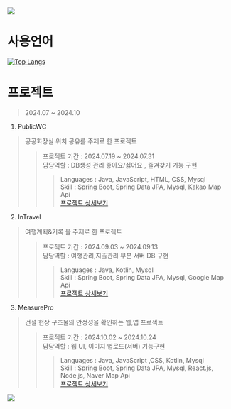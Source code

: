 <img src="https://capsule-render.vercel.app/api?type=waving&height=200&text=성준 포트폴리오&fontAlign=30&fontAlignY=40&color=gradient&fontSize=40&section=header" />

# 사용언어
[![Top Langs](https://github-readme-stats.vercel.app/api/top-langs/?username=jjun0318&layout=compact&theme=dark)](https://github.com/anuraghazra/github-readme-stats)

# 프로젝트
> 2024.07 ~ 2024.10

1. PublicWC
> 공공화장실 위치 공유를 주제로 한 프로젝트
>> 프로젝트 기간 : 2024.07.19 ~ 2024.07.31 <br>
>> 담당역할 : DB생성 관리 좋아요/싫어요 , 즐겨찾기 기능 구현
>>> Languages : Java, JavaScript, HTML, CSS, Mysql <br>
>>> Skill : Spring Boot, Spring Data JPA, Mysql, Kakao Map Api <br>
[프로젝트 상세보기](https://github.com/jjun0318/WCProject)

2. InTravel
> 여행계획&기록 을 주제로 한 프로젝트
>> 프로젝트 기간 : 2024.09.03 ~ 2024.09.13 <br>
>> 담당역할 : 여행관리,지출관리 부분 서버 DB 구현
>>> Languages : Java, Kotlin, Mysql <br>
>>> Skill : Spring Boot, Spring Data JPA, Mysql, Google Map Api <br>
[프로젝트 상세보기](https://github.com/jjun0318/AppProject)

3. MeasurePro
> 건설 현장 구조물의 안정성을 확인하는 웹,앱 프로젝트
>> 프로젝트 기간 : 2024.10.02 ~ 2024.10.24 <br>
>> 담당역할 : 웹 UI, 이미지 업로드(서버) 기능구현
>>> Languages : Java, JavaScript ,CSS, Kotlin, Mysql <br>
>>> Skill : Spring Boot, Spring Data JPA, Mysql, React.js, Node.js, Naver Map Api <br>
[프로젝트 상세보기](https://github.com/jjun0318/MeasurePro)



<!-- ![js](https://img.shields.io/badge/JavaScript-F7DF1E?style=for-the-badge&logo=JavaScript&logoColor=white)
![js](https://img.shields.io/badge/html-yello?style=for-the-badge&logo=JavaScript&logoColor=white) -->



<img src="https://capsule-render.vercel.app/api?type=waving&color=gradient&height=150&section=footer" />
